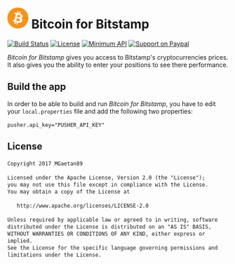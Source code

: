 # ![Bitcoin for Bitstamp](app/src/main/res/mipmap-mdpi/ic_launcher.png) Bitcoin for Bitstamp

[![Build Status](https://travis-ci.org/MGaetan89/Bitcoin.svg?branch=master)](https://travis-ci.org/MGaetan89/Bitcoin)
[![License](https://img.shields.io/badge/license-Apache%202-blue.svg)](https://raw.githubusercontent.com/MGaetan89/Bitcoin/master/LICENSE)
[![Minimum API](https://img.shields.io/badge/API-21%2B-brightgreen.svg)](https://android-arsenal.com/api?level=21)
[![Support on Paypal](https://img.shields.io/badge/paypal-donate-yellow.svg)](https://www.paypal.me/MGaetan89)

*Bitcoin for Bitstamp* gives you access to Bitstamp's cryptocurrencies prices. It also gives you the ability to enter your positions to see there performance.

## Build the app

In order to be able to build and run *Bitcoin for Bitstamp*, you have to edit your `local.properties` file and add the following two properties:

```properties
pusher.api_key="PUSHER_API_KEY"
```

## License

```
Copyright 2017 MGaetan89

Licensed under the Apache License, Version 2.0 (the "License");
you may not use this file except in compliance with the License.
You may obtain a copy of the License at

   http://www.apache.org/licenses/LICENSE-2.0

Unless required by applicable law or agreed to in writing, software
distributed under the License is distributed on an "AS IS" BASIS,
WITHOUT WARRANTIES OR CONDITIONS OF ANY KIND, either express or implied.
See the License for the specific language governing permissions and
limitations under the License.
```

